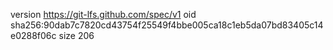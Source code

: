 version https://git-lfs.github.com/spec/v1
oid sha256:90dab7c7820cd43754f25549f4bbe005ca18c1eb5da07bd83405c14e0288f06c
size 206
